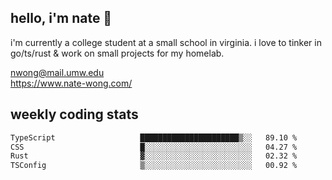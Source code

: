 ## hello, i'm nate 👋
i'm currently a college student at a small school in virginia. i love to tinker in go/ts/rust & work on small projects for my homelab.

nwong@mail.umw.edu <br/>
https://www.nate-wong.com/

## weekly coding stats
<!--START_SECTION:waka-->

```txt
TypeScript                   ██████████████████████▒░░   89.10 %
CSS                          █░░░░░░░░░░░░░░░░░░░░░░░░   04.27 %
Rust                         ▓░░░░░░░░░░░░░░░░░░░░░░░░   02.32 %
TSConfig                     ▒░░░░░░░░░░░░░░░░░░░░░░░░   00.92 %
```

<!--END_SECTION:waka-->
